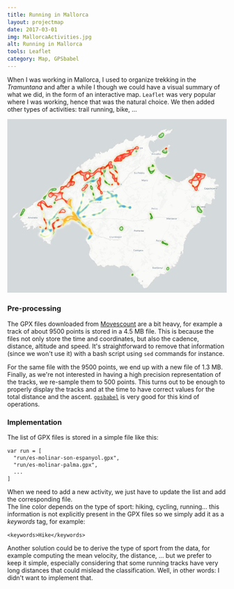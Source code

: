 ```yaml
---
title: Running in Mallorca
layout: projectmap
date: 2017-03-01
img: MallorcaActivities.jpg
alt: Running in Mallorca
tools: Leaflet
category: Map, GPSbabel
---
```


When I was working in Mallorca, I used to organize trekking in the *Tramuntana* and after a while I though we could have a visual summary of what we did, in the form of an interactive map. `Leaflet` was very popular where I was working, hence that was the natural choice. We then added other types of activities: trail running, bike, ...

<img src="/figures/maps/MallorcaActivities.jpg" class="img-responsive" alt="Mallorca running and trekking">

### Pre-processing

The GPX files downloaded from [Movescount](http://movescount.com/) are a bit heavy, for example a track of about 9500 points is stored in a 4.5 MB file. This is because the files not only store the time and coordinates, but also the cadence, distance, altitude and speed. It's straightforward to remove that information (since we won't use it) with a bash script using `sed` commands for instance.

For the same file with the 9500 points, we end up with a new file of 1.3 MB. Finally, as we're not interested in having a high precision representation of the tracks, we re-sample them to 500 points. This turns out to be enough to properly display the tracks and at the time to have correct values for the total distance and the ascent. [`gpsbabel`]() is very good for this kind of operations.

### Implementation

The list of GPX files is stored in a simple file like this:
```
var run = [
  "run/es-molinar-son-espanyol.gpx",
  "run/es-molinar-palma.gpx",
  ...
]
```

When we need to add a new activity, we just have to update the list and add the corresponding file.     
The line color depends on the type of sport: hiking, cycling, running... this information is not explicitly present in the GPX files so we simply add it as a *keywords* tag, for example:
```
<keywords>Hike</keywords>
```
Another solution could be to derive the type of sport from the data, for example computing the mean velocity, the distance, ... but we prefer to keep it simple, especially considering that some running tracks have very long distances that could mislead the classification. Well, in other words: I didn't want to implement that.
